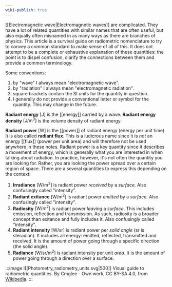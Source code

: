 ```yaml
---
wiki-publish: true
---
```

[[Electromagnetic wave|Electromagnetic waves]] are complicated. They have a lot of related quantities with similar names that are often useful, but also equally often misnamed in as many ways as there are branches of physics. This article is a survival guide on radiometric nomenclature to try to convey a common standard to make sense of all of this. It does not attempt to be a complete or exhaustive explanation of these quantities: the point is to dispel confusion, clarify the connections between them and provide a common terminology.

Some conventions:
1. by "wave" I always mean "electromagnetic wave".
2. by "radiation" I always mean "electromagnetic radiation".
3. square brackets contain the SI units for the quantity in question.
4. I generally do not provide a conventional letter or symbol for the quantity. This may change in the future.

**Radiant energy** $[\text{J}]$ is the [[energy]] carried by a wave. **Radiant energy density** $[\text{J/m}^{3}]$ is the volume density of radiant energy.

**Radiant power** $[\text{W}]$ is the [[power]] of radiant energy (energy per unit time). It is also called **radiant flux**. This is a ludicrous name since it is *not* an energy [[flux]] (power per unit area) and will therefore not be used anywhere in these notes. Radiant power is a key quantity since it describes a movement of energy, which is generally what you are interested in when talking about radiation. In practice, however, it's not often the quantity you are looking for. Rather, you are looking the power spread over a certain region of space. There are a several quantities to express this depending on the context:
1. **Irradiance** $[\text{W/m}^{2}]$ is radiant power *received* by a *surface*. Also confusingly called "intensity".
2. **Radiant exitance** $[\text{W/m}^{2}]$ is radiant power *emitted* by a *surface*. Also confusingly called "intensity".
3. **Radiosity** $[\text{W/m}^{2}]$ is radiant power *leaving* a *surface*. This includes emission, reflection and transmission. As such, radiosity is a broader concept than exitance and fully includes it. Also confusingly called "intensity".
4. **Radiant intensity** $[\text{W/sr}]$ is radiant power per *solid angle* ($\text{sr}$ is steradian). It includes all energy: emitted, reflected, transmitted and received. It is the amount of power going through a specific direction (the solid angle).
5. **Radiance** $[\text{W/sr/m}^{2}]$ is radiant intensity per unit *area*. It is the amount of power going through a direction over a surface.

:::image
![[Photometry_radiometry_units.svg|500]]
Visual guide to radiometric quantities.
By Cmglee - Own work, CC BY-SA 4.0, from [Wikipedia](https://commons.wikimedia.org/w/index.php?curid=121743159).
:::

